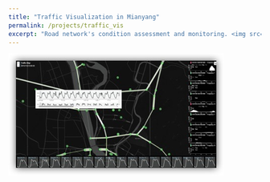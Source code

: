 ```yaml
---
title: "Traffic Visualization in Mianyang"
permalink: /projects/traffic_vis
excerpt: "Road network's condition assessment and monitoring. <img src='/images/traffic_vis.png' width='600px'>"
---
```


<img src='/images/traffic_vis.png'>